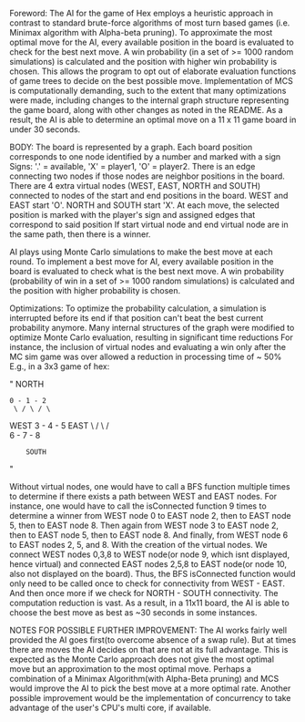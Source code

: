 Foreword:
The AI for the game of Hex employs a heuristic approach in contrast to standard brute-force algorithms of most turn based 
games (i.e.  Minimax algorithm with Alpha-beta pruning). To approximate the most optimal move for the AI, every available 
position in the  board is evaluated to check for the best next move. A win probability (in a set of >= 1000 random simulations) 
is calculated and the position with higher win probability is chosen. This allows the program to opt out of elaborate 
evaluation functions of game trees to decide on the best possible move. Implementation of MCS is computationally demanding, 
such to the extent that many optimizations were made, including changes to the internal graph structure representing the 
game board, along with other changes as noted in the README. 
As a result, the AI is able to determine an optimal move on a 11 x 11 game board in under 30 seconds.


BODY:
The board is represented by a graph.
Each board position corresponds to one node identified by a number and marked with a sign
Signs: '.' = available, 'X' = player1, 'O' = player2.
There is an edge connecting two nodes if those nodes are neighbor positions in the board. 
There are 4 extra virtual nodes (WEST, EAST, NORTH and SOUTH) connected to nodes of the start and end positions in the board.
WEST and EAST start 'O'. NORTH and SOUTH start 'X'.
At each move, the selected position is marked with the player's sign and assigned edges that correspond to said position
If start virtual node and end virtual node are in the same path, then there is a winner.

AI plays using Monte Carlo simulations to make the best move at each round.
To implement a best move for AI, every available position in the board is evaluated to check what is the best next move. 
A win probability (probability of win in a set of >= 1000 random simulations) is calculated and the position with
higher probability is chosen.


Optimizations:
To optimize the probability calculation, a simulation is interrupted before its end if that position can't beat the best current
probability anymore. 
Many internal structures of the graph were modified to optimize Monte Carlo evaluation, resulting in significant
time reductions
For instance, the inclusion of virtual nodes and evaluating a win only after the MC sim game was over
allowed a reduction in processing time of ~ 50%
E.g., in a 3x3 game of hex:

"
	NORTH

	0 - 1 - 2
	 \ / \ / \
WEST  3 - 4 - 5   EAST
	   \ / \ / \
	    6 - 7 - 8 

		SOUTH
		
"

Without virtual nodes, one would have to call a BFS function multiple times to determine if there exists a path
between WEST and EAST nodes. 
For instance, one would have to call the isConnected function 9 times to determine a winner from 
WEST node 0 to EAST node 2, then to EAST node 5, then to EAST node 8.
Then again from WEST node 3 to EAST node 2, then to EAST node 5, then to EAST node 8.
And finally, from WEST node 6 to EAST nodes 2, 5, and 8.
With the creation of the virtual nodes. We connect WEST nodes 0,3,8 to WEST node(or node 9, which isnt displayed, hence virtual)
and connected EAST nodes 2,5,8 to EAST node(or node 10, also not displayed on the board). 
Thus, the BFS isConnected function would only need to be called once to check for connectivity from WEST - EAST.
And then once more if we check for NORTH - SOUTH connectivity. The computation reduction is vast.
As a result, in a 11x11 board, the AI is able to choose the best move as best as ~30 seconds in some instances. 


NOTES FOR POSSIBLE FURTHER IMPROVEMENT:
The AI works fairly well provided the AI goes first(to overcome absence of a swap rule). But at times there are moves
the AI decides on that are not at its full advantage. This is expected as the Monte Carlo approach does not give
the most optimal move but an approximation to the most optimal move.
Perhaps a combination of a Minimax Algorithm(with Alpha-Beta pruning) and MCS would improve the AI to pick the best
move at a more optimal rate. Another possible improvement would be the implementation of concurrency to take advantage of the 
user's CPU's multi core, if available.
